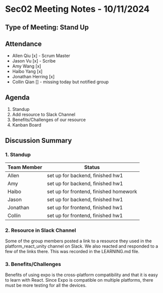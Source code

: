 # Sec02 Meeting Notes - 10/11/2024

## Type of Meeting: Stand Up

## Attendance

- Allen Qiu [x] - Scrum Master
- Jason Vu [x] - Scribe
- Amy Wang [x]
- Haibo Yang [x]
- Jonathan Herring [x]
- Collin Qian [] - missing today but notified group

## Agenda
1. Standup
2. Add resource to Slack Channel
3. Benefits/Challenges of our resource
4. Kanban Board

## Discussion Summary

### 1. Standup

| Team Member | Status                                                                                |
| ----------- | ------------------------------------------------------------------------------------- |
| Allen       | set up for backend, finished hw1                                                      |
| Amy         | set up for backend, finished hw1                                                      |
| Haibo       | set up for frontend, finished homework                                                |
| Jason       | set up for backend, finished hw1                                                      |
| Jonathan    | set up for frontend, finished hw1                                                     |
| Collin      | set up for frontend, finished hw1                                                     |

### 2. Resource in Slack Channel

Some of the group members posted a link to a resource they used in the platform_react_unity channel on Slack. We also reacted and responded to a few of the links there. This was recorded in the LEARNING.md file. 

### 3. Benefits/Challenges

Benefits of using expo is the cross-platform compatibility and that it is easy to learn with React. Since Expo is compatible on multiple platforms, there must be more testing for all the devices.